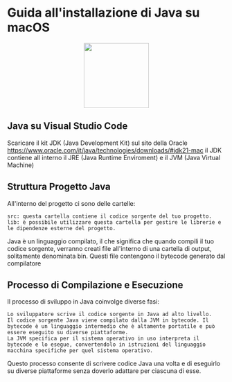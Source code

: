 # Guida all'installazione di Java su macOS

<p align="center">
<a href="https://angular.io/" target="_blank"><img src="https://www.vincenzoracca.com/images/java.png" height="150"></a>

## Java su Visual Studio Code

Scaricare il kit JDK (Java Development Kit) sul sito della Oracle https://www.oracle.com/it/java/technologies/downloads/#jdk21-mac
il JDK contiene all interno il JRE (Java Runtime Enviroment) e il JVM (Java Virtual Machine)

## Struttura Progetto Java

All'interno del progetto ci sono delle cartelle:

    src: questa cartella contiene il codice sorgente del tuo progetto.
    lib: è possibile utilizzare questa cartella per gestire le librerie e le dipendenze esterne del progetto.

Java è un linguaggio compilato, il che significa che quando compili il tuo codice sorgente, verranno creati file all'interno di una cartella di output, solitamente denominata bin. Questi file contengono il bytecode generato dal compilatore

## Processo di Compilazione e Esecuzione

Il processo di sviluppo in Java coinvolge diverse fasi:

    Lo sviluppatore scrive il codice sorgente in Java ad alto livello.
    Il codice sorgente Java viene compilato dalla JVM in bytecode. Il bytecode è un linguaggio intermedio che è altamente portatile e può essere eseguito su diverse piattaforme.
    La JVM specifica per il sistema operativo in uso interpreta il bytecode e lo esegue, convertendolo in istruzioni del linguaggio macchina specifiche per quel sistema operativo.

Questo processo consente di scrivere codice Java una volta e di eseguirlo su diverse piattaforme senza doverlo adattare per ciascuna di esse.



